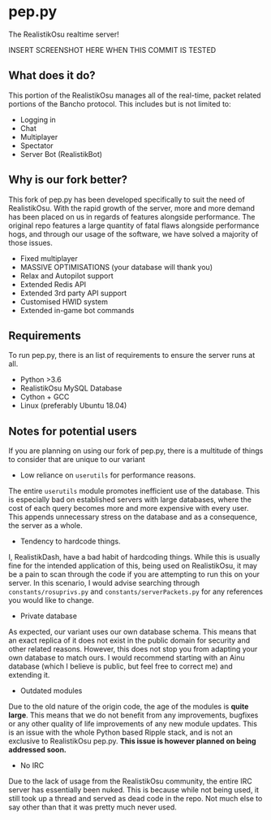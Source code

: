 # pep.py
The RealistikOsu realtime server!

INSERT SCREENSHOT HERE WHEN THIS COMMIT IS TESTED

## What does it do?
This portion of the RealistikOsu manages all of the real-time, packet related portions of the Bancho protocol. This includes but is not limited to:
- Logging in
- Chat
- Multiplayer
- Spectator
- Server Bot (RealistikBot)

## Why is our fork better?
This fork of pep.py has been developed specifically to suit the need of RealistikOsu. With the rapid growth of the server, more and more demand has been placed on us in regards of features alongside performance. The original repo features a large quantity of fatal flaws alongside performance hogs, and through our usage of the software, we have solved a majority of those issues.

- Fixed multiplayer
- MASSIVE OPTIMISATIONS (your database will thank you)
- Relax and Autopilot support
- Extended Redis API
- Extended 3rd party API support
- Customised HWID system
- Extended in-game bot commands

## Requirements
To run pep.py, there is an list of requirements to ensure the server runs at all.
- Python >3.6
- RealistikOsu MySQL Database
- Cython + GCC
- Linux (preferably Ubuntu 18.04)

## Notes for potential users
If you are planning on using our fork of pep.py, there is a multitude of things to consider that are unique to our variant
- Low reliance on `userutils` for performance reasons.

The entire `userutils` module promotes inefficient use of the database. This is especially bad on established servers with large 
databases, where the cost of each query becomes more and more expensive with every user. This appends unnecessary stress on the 
database and as a consequence, the server as a whole.
- Tendency to hardcode things.

I, RealistikDash, have a bad habit of hardcoding things. While this is usually fine for the intended application of this, being used 
on RealistikOsu, it may be a pain to scan through the code if you are attempting to run this on your server. In this scenario, I would 
advise searching through `constants/rosuprivs.py` and `constants/serverPackets.py` for any references you would like to change.
- Private database

As expected, our variant uses our own database schema. This means that an exact replica of it does not exist in the public domain for 
security and other related reasons. However, this does not stop you from adapting your own database to match ours. I would recommend 
starting with an Ainu database (which I believe is public, but feel free to correct me) and extending it.
- Outdated modules

Due to the old nature of the origin code, the age of the modules is **quite large**. This means that we do not benefit from any improvements,
bugfixes or any other quality of life improvements of any new module updates. This is an issue with the whole Python based Ripple stack, and is 
not an exclusive to RealistikOsu pep.py. **This issue is however planned on being addressed soon.**
- No IRC

Due to the lack of usage from the RealistikOsu community, the entire IRC server has essentially been nuked. This is because while not being used, it
still took up a thread and served as dead code in the repo. Not much else to say other than that it was pretty much never used.
